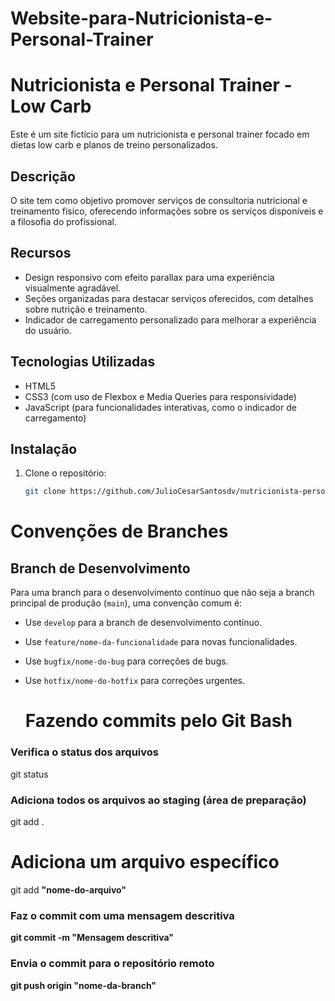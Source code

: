 # Website-para-Nutricionista-e-Personal-Trainer

# Nutricionista e Personal Trainer - Low Carb

Este é um site fictício para um nutricionista e personal trainer focado em dietas low carb e planos de treino personalizados.

## Descrição

O site tem como objetivo promover serviços de consultoria nutricional e treinamento físico, oferecendo informações sobre os serviços disponíveis e a filosofia do profissional.

## Recursos

- Design responsivo com efeito parallax para uma experiência visualmente agradável.
- Seções organizadas para destacar serviços oferecidos, com detalhes sobre nutrição e treinamento.
- Indicador de carregamento personalizado para melhorar a experiência do usuário.

## Tecnologias Utilizadas

- HTML5
- CSS3 (com uso de Flexbox e Media Queries para responsividade)
- JavaScript (para funcionalidades interativas, como o indicador de carregamento)

## Instalação

1. Clone o repositório:

   ```bash
   git clone https://github.com/JulioCesarSantosdv/nutricionista-personal-trainer.git

# Convenções de Branches

## Branch de Desenvolvimento

Para uma branch para o desenvolvimento contínuo que não seja a branch principal de produção (`main`),
 uma convenção comum é:

- Use `develop` para a branch de desenvolvimento contínuo.
- Use `feature/nome-da-funcionalidade` para novas funcionalidades.
- Use `bugfix/nome-do-bug` para correções de bugs.
- Use `hotfix/nome-do-hotfix` para correções urgentes.

  # Fazendo commits pelo Git Bash

### Verifica o status dos arquivos
git status

### Adiciona todos os arquivos ao staging (área de preparação)
git add .

# Adiciona um arquivo específico
git add <strong>"nome-do-arquivo"<strong/>

### Faz o commit com uma mensagem descritiva
git commit -m <strong>"Mensagem descritiva"<strong/>

### Envia o commit para o repositório remoto 
git push origin <strong>"nome-da-branch"<strong/>



